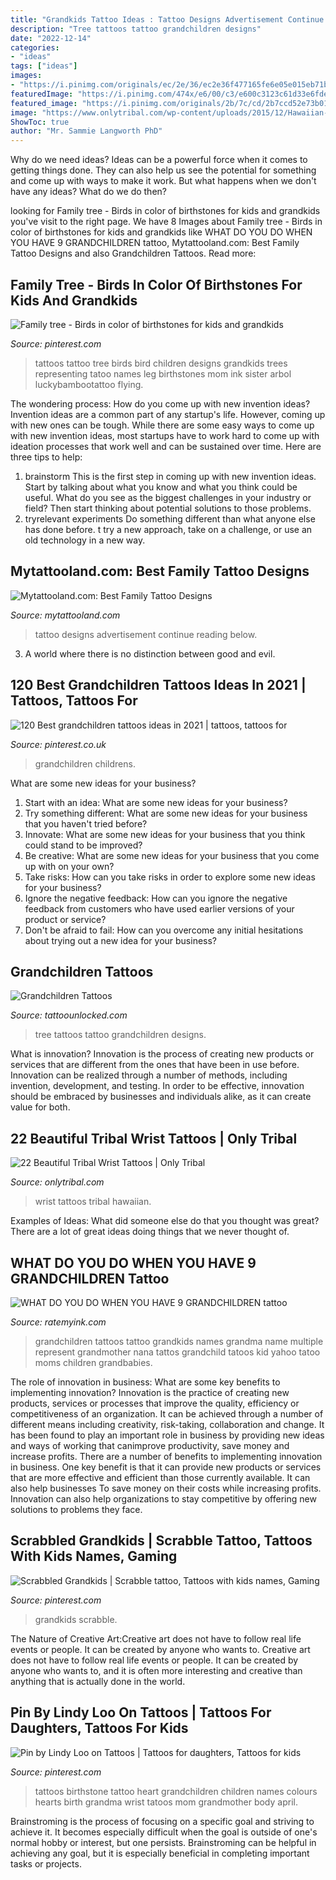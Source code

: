 ```yaml
---
title: "Grandkids Tattoo Ideas : Tattoo Designs Advertisement Continue Reading Below"
description: "Tree tattoos tattoo grandchildren designs"
date: "2022-12-14"
categories:
- "ideas"
tags: ["ideas"]
images:
- "https://i.pinimg.com/originals/ec/2e/36/ec2e36f477165fe6e05e015eb71b2d97.jpg"
featuredImage: "https://i.pinimg.com/474x/e6/00/c3/e600c3123c61d33e6fde5a08507b0aa0.jpg"
featured_image: "https://i.pinimg.com/originals/2b/7c/cd/2b7ccd52e73b01aa607cb056ffa2021e.jpg"
image: "https://www.onlytribal.com/wp-content/uploads/2015/12/Hawaiian-Tribal-Wrist-Tattoos-224x300.jpg"
ShowToc: true
author: "Mr. Sammie Langworth PhD"
---
```



Why do we need ideas?
Ideas can be a powerful force when it comes to getting things done. They can also help us see the potential for something and come up with ways to make it work. But what happens when we don't have any ideas? What do we do then?

	

		
looking for Family tree - Birds in color of birthstones for kids and grandkids you've visit to the right page. We have 8 Images about Family tree - Birds in color of birthstones for kids and grandkids like WHAT DO YOU DO WHEN YOU HAVE 9 GRANDCHILDREN tattoo, Mytattooland.com: Best Family Tattoo Designs and also Grandchildren Tattoos. Read more:
		
    
## Family Tree - Birds In Color Of Birthstones For Kids And Grandkids

<img loading=lazy src="https://i.pinimg.com/originals/2b/7c/cd/2b7ccd52e73b01aa607cb056ffa2021e.jpg" onerror="this.onerror=null;this.src='https://tse3.mm.bing.net/th?id=OIP.hZSpsYkDUyAgXEIpI3OvYwAAAA&amp;pid=15.1';" alt="Family tree - Birds in color of birthstones for kids and grandkids">

_Source: pinterest.com_

>tattoos tattoo tree birds bird children designs grandkids trees representing tatoo names leg birthstones mom ink sister arbol luckybambootattoo flying. 

	

The wondering process: How do you come up with new invention ideas?
Invention ideas are a common part of any startup's life. However, coming up with new ones can be tough. While there are some easy ways to come up with new invention ideas, most startups have to work hard to come up with ideation processes that work well and can be sustained over time. Here are three tips to help:
1) brainstorm
This is the first step in coming up with new invention ideas. Start by talking about what you know and what you think could be useful. What do you see as the biggest challenges in your industry or field? Then start thinking about potential solutions to those problems.
2) tryrelevant experiments
Do something different than what anyone else has done before. t try a new approach, take on a challenge, or use an old technology in a new way.

    
## Mytattooland.com: Best Family Tattoo Designs

<img loading=lazy src="https://3.bp.blogspot.com/-DaT5wajH0Nc/WvCxilpaK4I/AAAAAAAA0NM/w90MMJ53KJYMi8PB54z2Dr-OAMco7pb6gCLcBGAs/s1600/931f72652f1f98da234e3fc19e58a97c.jpg" onerror="this.onerror=null;this.src='https://tse1.mm.bing.net/th?id=OIP.1MwifJfz1tST_KPV2lV1ggHaJT&amp;pid=15.1';" alt="Mytattooland.com: Best Family Tattoo Designs">

_Source: mytattooland.com_

>tattoo designs advertisement continue reading below. 

	

3. A world where there is no distinction between good and evil. 

    
## 120 Best Grandchildren Tattoos Ideas In 2021 | Tattoos, Tattoos For

<img loading=lazy src="https://i.pinimg.com/474x/e6/00/c3/e600c3123c61d33e6fde5a08507b0aa0.jpg" onerror="this.onerror=null;this.src='https://tse4.mm.bing.net/th?id=OIP.ox7fh15CztKTJfIFzCL4-gAAAA&amp;pid=15.1';" alt="120 Best grandchildren tattoos ideas in 2021 | tattoos, tattoos for">

_Source: pinterest.co.uk_

>grandchildren childrens. 

	

What are some new ideas for your business?
1. Start with an idea: What are some new ideas for your business? 
2. Try something different: What are some new ideas for your business that you haven't tried before? 
3. Innovate: What are some new ideas for your business that you think could stand to be improved? 
4. Be creative: What are some new ideas for your business that you come up with on your own? 
5. Take risks: How can you take risks in order to explore some new ideas for your business? 
6. Ignore the negative feedback: How can you ignore the negative feedback from customers who have used earlier versions of your product or service? 
7. Don't be afraid to fail: How can you overcome any initial hesitations about trying out a new idea for your business?

    
## Grandchildren Tattoos

<img loading=lazy src="https://www.tattoounlocked.com/images/8e/8e8a9c9cd303e8d4b40124f99a817c71.jpeg" onerror="this.onerror=null;this.src='https://tse4.mm.bing.net/th?id=OIP.nFybyoCZnRB-kZrM4QZ5YQHaLH&amp;pid=15.1';" alt="Grandchildren Tattoos">

_Source: tattoounlocked.com_

>tree tattoos tattoo grandchildren designs. 

	

What is innovation?
Innovation is the process of creating new products or services that are different from the ones that have been in use before. Innovation can be realized through a number of methods, including invention, development, and testing. In order to be effective, innovation should be embraced by businesses and individuals alike, as it can create value for both.

    
## 22 Beautiful Tribal Wrist Tattoos | Only Tribal

<img loading=lazy src="https://www.onlytribal.com/wp-content/uploads/2015/12/Hawaiian-Tribal-Wrist-Tattoos-224x300.jpg" onerror="this.onerror=null;this.src='https://tse4.mm.bing.net/th?id=OIP.Df0h0R5vqoVlRBccppfEtAAAAA&amp;pid=15.1';" alt="22 Beautiful Tribal Wrist Tattoos | Only Tribal">

_Source: onlytribal.com_

>wrist tattoos tribal hawaiian. 

	

Examples of Ideas: What did someone else do that you thought was great?
There are a lot of great ideas doing things that we never thought of.

    
## WHAT DO YOU DO WHEN YOU HAVE 9 GRANDCHILDREN Tattoo

<img loading=lazy src="http://static.ratemyink.com/images/ul/130/WHAT-DO-YOU-DO-WHEN-YOU-HAVE-9-GRANDCHILDREN-tattoo-130379.jpeg" onerror="this.onerror=null;this.src='https://tse3.mm.bing.net/th?id=OIP.MgQ8Kttwf9HFpl0RmDNQYQAAAA&amp;pid=15.1';" alt="WHAT DO YOU DO WHEN YOU HAVE 9 GRANDCHILDREN tattoo">

_Source: ratemyink.com_

>grandchildren tattoos tattoo grandkids names grandma name multiple represent grandmother nana tattos grandchild tatoos kid yahoo tatoo moms children grandbabies. 

	

The role of innovation in business: What are some key benefits to implementing innovation?
Innovation is the practice of creating new products, services or processes that improve the quality, efficiency or competitiveness of an organization. It can be achieved through a number of different means including creativity, risk-taking, collaboration and change. It has been found to play an important role in business by providing new ideas and ways of working that canimprove productivity, save money and increase profits.
There are a number of benefits to implementing innovation in business. One key benefit is that it can provide new products or services that are more effective and efficient than those currently available. It can also help businesses To save money on their costs while increasing profits. Innovation can also help organizations to stay competitive by offering new solutions to problems they face.

    
## Scrabbled Grandkids | Scrabble Tattoo, Tattoos With Kids Names, Gaming

<img loading=lazy src="https://i.pinimg.com/originals/b2/e6/34/b2e634b592a0e07ffe597785dc2403d6.jpg" onerror="this.onerror=null;this.src='https://tse3.mm.bing.net/th?id=OIP.n7-CiCmiJ7fWl6H4IuhoCwHaLH&amp;pid=15.1';" alt="Scrabbled Grandkids | Scrabble tattoo, Tattoos with kids names, Gaming">

_Source: pinterest.com_

>grandkids scrabble. 

	

The Nature of Creative Art:Creative art does not have to follow real life events or people. It can be created by anyone who wants to.
Creative art does not have to follow real life events or people. It can be created by anyone who wants to, and it is often more interesting and creative than anything that is actually done in the world.

    
## Pin By Lindy Loo On Tattoos | Tattoos For Daughters, Tattoos For Kids

<img loading=lazy src="https://i.pinimg.com/originals/ec/2e/36/ec2e36f477165fe6e05e015eb71b2d97.jpg" onerror="this.onerror=null;this.src='https://tse4.mm.bing.net/th?id=OIP.RUuGDHmwskHNEW0GrWRQ7gHaJ4&amp;pid=15.1';" alt="Pin by Lindy Loo on Tattoos | Tattoos for daughters, Tattoos for kids">

_Source: pinterest.com_

>tattoos birthstone tattoo heart grandchildren children names colours hearts birth grandma wrist tatoos mom grandmother body april. 

	

Brainstroming is the process of focusing on a specific goal and striving to achieve it. It becomes especially difficult when the goal is outside of one's normal hobby or interest, but one persists. Brainstroming can be helpful in achieving any goal, but it is especially beneficial in completing important tasks or projects.

